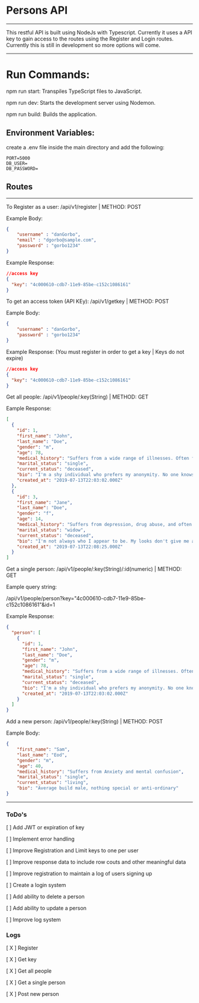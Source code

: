 # Persons API
---

This restful API is built using NodeJs with Typescript. Currently it uses a API key to gain access to the routes using the Register and Login routes. Currently this is still in development so more options will come.


---

# Run Commands:

npm run start: Transpiles TypeScript files to JavaScript.

npm run dev: Starts the development server using Nodemon.

npm run build: Builds the application.


## Environment Variables:

create a .env file inside the main directory and add the following:

```text
PORT=5000
DB_USER=
DB_PASSWORD=
```

## Routes
---

To Register as a user: /api/v1/register | METHOD: POST

Example Body:
```json
{
    "username" : "danGorbo",
    "email" : "dgorbo@sample.com",
    "password" : "gorbo1234"
}
```

Example Response:
```json
//access key
{
  "key": "4c000610-cdb7-11e9-85be-c152c1086161"
}
```


To get an access token (API KEy): /api/v1/getkey | METHOD: POST

Eample Body:
```json
{
    "username" : "danGorbo",
    "password" : "gorbo1234"
}
```

Example Response: (You must register in order to get a key | Keys do not expire)
```json
//access key
{
  "key": "4c000610-cdb7-11e9-85be-c152c1086161"
}
```

Get all people: /api/v1/people/:key(String) | METHOD: GET

Eample Response:
```json
[
  {
    "id": 1,
    "first_name": "John",
    "last_name": "Doe",
    "gender": "m",
    "age": 78,
    "medical_history": "Suffers from a wide range of illnesses. Often found wandering in dark alleys and dangerous locations. ",
    "marital_status": "single",
    "current_status": "deceased",
    "bio": "I'm a shy individual who prefers my anonymity. No one knows who I truly am. I'm lonely and forgotten. Tell me who I am. ",
    "created_at": "2019-07-13T22:03:02.000Z"
  },
  {
    "id": 3,
    "first_name": "Jane",
    "last_name": "Doe",
    "gender": "f",
    "age": 14,
    "medical_history": "Suffers from depression, drug abuse, and often times mental instability.",
    "marital_status": "widow",
    "current_status": "deceased",
    "bio": "I'm not always who I appear to be. My looks don't give me away, and although I'm forgotten everyone is silently sad to hear I'm gone.",
    "created_at": "2019-07-13T22:08:25.000Z"
  }
]
```

Get a single person: /api/v1/people/:key(String)/:id(numeric) | METHOD: GET

Eample query string:

/api/v1/people/person?key="4c000610-cdb7-11e9-85be-c152c1086161"&id=1

Example Response:
```json
{
  "person": [
    {
      "id": 1,
      "first_name": "John",
      "last_name": "Doe",
      "gender": "m",
      "age": 78,
      "medical_history": "Suffers from a wide range of illnesses. Often found wandering in dark alleys and dangerous locations. ",
      "marital_status": "single",
      "current_status": "deceased",
      "bio": "I'm a shy individual who prefers my anonymity. No one knows who I truly am. I'm lonely and forgotten. Tell me who I am. ",
      "created_at": "2019-07-13T22:03:02.000Z"
    }
  ]
}
```

Add a new person: /api/v1/people/:key(String) | METHOD: POST

Eample Body:
```json
{
	"first_name": "Sam",
	"last_name": "Eod",
	"gender": "m",
	"age": 40,
	"medical_history": "Suffers from Anxiety and mental confusion", 
	"marital_status": "single",
	"current_status": "living",
	"bio": "Average build male, nothing special or anti-ordinary"
}
```
---

### ToDo's

[ ] Add JWT or expiration of key

[ ] Implement error handling 

[ ] Improve Registration and Limit keys to one per user

[ ] Improve response data to include row couts and other meaningful data

[ ] Improve registration to maintain a log of users signing up 

[ ] Create a login system

[ ] Add ability to delete a person

[ ] Add ability to update a person

[ ] Improve log system


### Logs
[ X ] Register

[ X ] Get key

[ X ] Get all people

[ X ] Get a single person

[ X ] Post new person